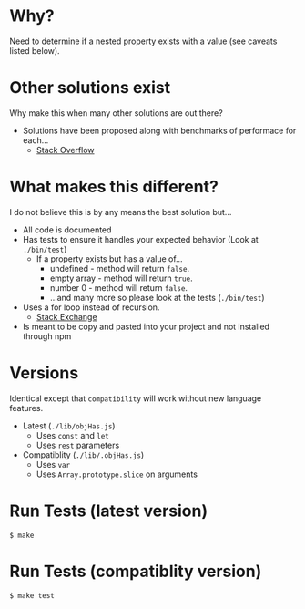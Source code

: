 # Why?
Need to determine if a nested property exists with a value (see caveats listed below).

# Other solutions exist
Why make this when many other solutions are out there? 
- Solutions have been proposed along with benchmarks of performace for each...
  - [Stack Overflow](https://stackoverflow.com/questions/2631001/javascript-test-for-existence-of-nested-object-key)

# What makes this different?
I do not believe this is by any means the best solution but...
- All code is documented
- Has tests to ensure it handles your expected behavior (Look at `./bin/test`)
  - If a property exists but has a value of...
    - undefined - method will return `false`.
    - empty array - method will return `true`.
    - number 0 - method will return `false`.
    - ...and many more so please look at the tests (`./bin/test`)
- Uses a for loop instead of recursion.
  - [Stack Exchange](https://softwareengineering.stackexchange.com/questions/179863/performance-recursion-vs-iteration-in-javascript)
- Is meant to be copy and pasted into your project and not installed through npm

# Versions
Identical except that `compatibility` will work without new language features.
- Latest (`./lib/objHas.js`)
  - Uses `const` and `let`
  - Uses `rest` parameters
- Compatiblity (`./lib/.objHas.js`)
  - Uses `var`
  - Uses `Array.prototype.slice` on arguments

# Run Tests (latest version)
```$ make```

# Run Tests (compatiblity version)
```$ make test```
